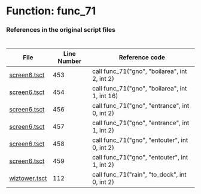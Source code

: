 # Function: func_71
### References in the original script files

#

| File | Line Number | Reference code |
| --- | --- | --- |
| [screen6.tsct](../../../out/screen6.tsct#L453) | 453 | call func_71("gno", "boilarea", int 2, int 2) |
| [screen6.tsct](../../../out/screen6.tsct#L454) | 454 | call func_71("gno", "boilarea", int 1, int 16) |
| [screen6.tsct](../../../out/screen6.tsct#L456) | 456 | call func_71("gno", "entrance", int 0, int 2) |
| [screen6.tsct](../../../out/screen6.tsct#L457) | 457 | call func_71("gno", "entrance", int 1, int 2) |
| [screen6.tsct](../../../out/screen6.tsct#L458) | 458 | call func_71("gno", "entouter", int 0, int 2) |
| [screen6.tsct](../../../out/screen6.tsct#L459) | 459 | call func_71("gno", "entouter", int 1, int 2) |
| [wiztower.tsct](../../../out/wiztower.tsct#L112) | 112 | call func_71("rain", "to_dock", int 0, int 2) |
